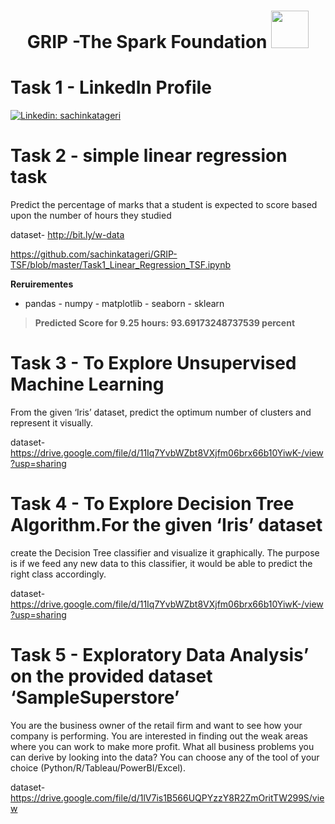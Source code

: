 <h1 align="center">GRIP -The Spark Foundation <img src="https://www.thesparksfoundationsingapore.org/images/logo_small.png" width="60"></h1>
                                                          
# Task 1 - LinkedIn Profile 
[![Linkedin: sachinkatageri](https://img.shields.io/badge/-sachinkatageri-blue?style=flat-square&logo=Linkedin&logoColor=white&link=https://www.linkedin.com/in/sachinkatageri/)](https://www.linkedin.com/in/sachinkatageri/)

# Task 2 - simple linear regression task
Predict the percentage of marks that a student is expected to score based upon the number of hours they studied

dataset- http://bit.ly/w-data

https://github.com/sachinkatageri/GRIP-TSF/blob/master/Task1_Linear_Regression_TSF.ipynb

**Reruirementes**
- pandas  - numpy - matplotlib  - seaborn - sklearn

>**Predicted Score for 9.25 hours: 93.69173248737539 percent**

# Task 3 - To Explore Unsupervised Machine Learning
From the given ‘Iris’ dataset, predict the optimum number of clusters and represent it visually.

dataset- https://drive.google.com/file/d/11Iq7YvbWZbt8VXjfm06brx66b10YiwK-/view?usp=sharing
 
# Task 4 - To Explore Decision Tree Algorithm.For the given ‘Iris’ dataset
create the Decision Tree classifier and visualize it graphically. The purpose is if we feed any new data to this classifier, it would be able to predict the right class accordingly.

dataset- https://drive.google.com/file/d/11Iq7YvbWZbt8VXjfm06brx66b10YiwK-/view?usp=sharing
 
# Task 5 - Exploratory Data Analysis’ on the provided dataset ‘SampleSuperstore’
You are the business owner of the retail firm and want to see how your company is performing. You are interested in finding out the weak areas where you can work to make more profit. What all business problems you can derive by looking into the data? You can choose any of the tool of your choice (Python/R/Tableau/PowerBI/Excel).

dataset-https://drive.google.com/file/d/1lV7is1B566UQPYzzY8R2ZmOritTW299S/view


            
